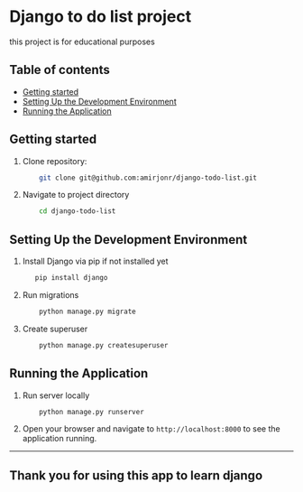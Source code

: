 # Django to do list project 
this project is for educational purposes

## Table of contents

- [Getting started](#getting_started)
- [Setting Up the Development Environment](#setting-up-the-development-environment)
- [Running the Application](#running-the-application)

## Getting started

1. Clone repository:

    ```bash
        git clone git@github.com:amirjonr/django-todo-list.git 
    ```
2. Navigate to project directory
    ```bash
        cd django-todo-list 
    ```

## Setting Up the Development Environment
1. Install Django via pip if not installed yet
    ```bash
       pip install django
    ```
2. Run migrations
   ```bash   
       python manage.py migrate 
   ```
3. Create superuser
   ```bash 
       python manage.py createsuperuser
   ```

## Running the Application
1. Run server locally
   ```bash
       python manage.py runserver
   ```
2. Open your browser and navigate to `http://localhost:8000` to see the application running.

---

## Thank you for using this app to learn django
